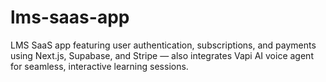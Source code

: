 # lms-saas-app
LMS SaaS app featuring user authentication, subscriptions, and payments using Next.js, Supabase, and Stripe — also integrates Vapi AI voice agent for seamless, interactive learning sessions.
